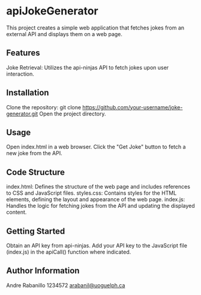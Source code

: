 # apiJokeGenerator

This project creates a simple web application that fetches jokes from an external API and displays them on a web page.

## Features
Joke Retrieval: Utilizes the api-ninjas API to fetch jokes upon user interaction.

## Installation
Clone the repository: git clone https://github.com/your-username/joke-generator.git
Open the project directory.


## Usage
Open index.html in a web browser.
Click the "Get Joke" button to fetch a new joke from the API.

## Code Structure
index.html: Defines the structure of the web page and includes references to CSS and JavaScript files.
styles.css: Contains styles for the HTML elements, defining the layout and appearance of the web page.
index.js: Handles the logic for fetching jokes from the API and updating the displayed content.

## Getting Started
Obtain an API key from api-ninjas.
Add your API key to the JavaScript file (index.js) in the apiCall() function where indicated.

## Author Information

Andre Rabanillo
1234572
arabanil@uoguelph.ca

